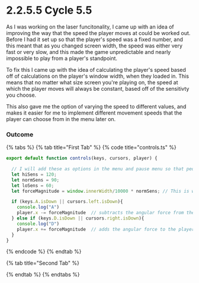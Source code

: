 # 2.2.5.5 Cycle 5.5

As I was working on the laser funcitonality, I came up with an idea of improving the way that the speed the player moves at could be worked out. Before I had it set up so that the player's speed was a fixed number, and this meant that as you changed screen width, the speed was either very fast or very slow, and this made the game unpredictable and nearly impossible to play from a player's standpoint.&#x20;

To fix this I came up with the idea of calculating the player's speed based off of calculations on the player's window width, when they loaded in. This means that no matter what size screen you're playing on, the speed at which the player moves will always be constant, based off of the sensitivty you choose.&#x20;

This also gave me the option of varying the speed to different values, and makes it easier for me to implement different movement speeds that the player can choose from in the menu later on.&#x20;

### Outcome

{% tabs %}
{% tab title="First Tab" %}
{% code title="controls.ts" %}
```typescript
export default function controls(keys, cursors, player) {

  // I will add these as options in the menu and pause menu so that people can select different sensitivites. 
  let hiSens = 120;
  let normSens = 90;
  let loSens = 60;
  let forceMagnitude = window.innerWidth/10000 * normSens; // This is where the sensitivty will be changed in the code

  if (keys.A.isDown || cursors.left.isDown){
    console.log("A")
    player.x -= forceMagnitude  // subtracts the angular force from the player's x position
  } else if (keys.D.isDown || cursors.right.isDown){
    console.log("D")
    player.x += forceMagnitude  // adds the angular force to the player's x position
  }
}
```
{% endcode %}
{% endtab %}

{% tab title="Second Tab" %}

{% endtab %}
{% endtabs %}
